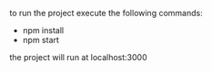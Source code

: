 to run the project execute the following commands:
- npm install
- npm start

the project will run at localhost:3000
